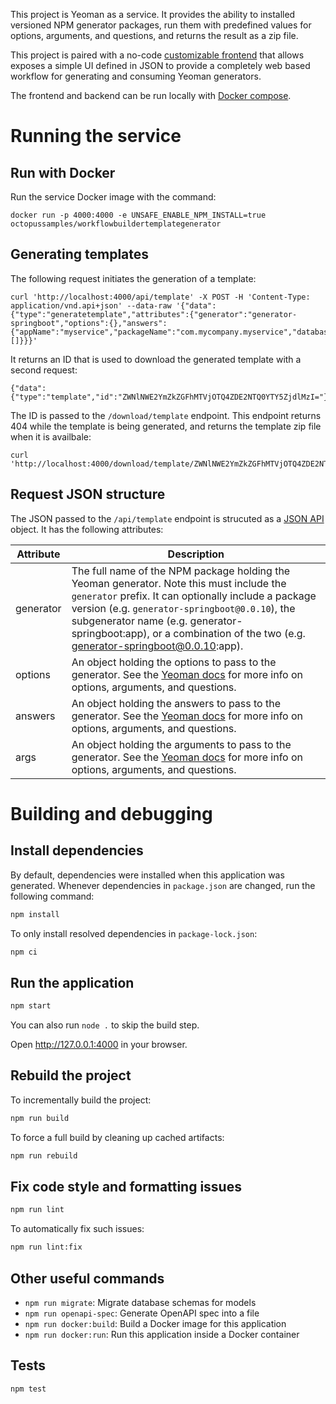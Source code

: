This project is Yeoman as a service. It provides the ability to installed versioned NPM generator packages,
run them with predefined values for options, arguments, and questions, and returns the result as a 
zip file.

This project is paired with a no-code [customizable frontend](/js/template-customizable-frontend) that allows
exposes a simple UI defined in JSON to provide a completely web based workflow for generating and consuming
Yeoman generators.

The frontend and backend can be run locally with [Docker compose](/docker/customizable-workflow-builder).

# Running the service

## Run with Docker

Run the service Docker image with the command:

```
docker run -p 4000:4000 -e UNSAFE_ENABLE_NPM_INSTALL=true octopussamples/workflowbuildertemplategenerator
```

## Generating templates

The following request initiates the generation of a template: 

```
curl 'http://localhost:4000/api/template' -X POST -H 'Content-Type: application/vnd.api+json' --data-raw '{"data":{"type":"generatetemplate","attributes":{"generator":"generator-springboot","options":{},"answers":{"appName":"myservice","packageName":"com.mycompany.myservice","databaseType":"postgresql","dbMigrationTool":"flywaydb","buildTool":"maven"},"args":[]}}}'
```

It returns an ID that is used to download the generated template with a second request:

```
{"data":{"type":"template","id":"ZWNlNWE2YmZkZGFhMTVjOTQ4ZDE2NTQ0YTY5ZjdlMzI="}}
```

The ID is passed to the `/download/template` endpoint. This endpoint returns 404 while the template is being generated, and returns the template zip file when it is availbale:

```
curl 'http://localhost:4000/download/template/ZWNlNWE2YmZkZGFhMTVjOTQ4ZDE2NTQ0YTY5ZjdlMzI='
```

## Request JSON structure

The JSON passed to the `/api/template` endpoint is strucuted as a [JSON API](https://jsonapi.org/) object. It has the following attributes:

| Attribute  | Description  |
|---|---|
| generator  | The full name of the NPM package holding the Yeoman generator. Note this must include the `generator` prefix. It can optionally include a package version (e.g. `generator-springboot@0.0.10`), the subgenerator name (e.g. generator-springboot:app), or a combination of the two (e.g. generator-springboot@0.0.10:app).  |
| options  | An object holding the options to pass to the generator. See the [Yeoman docs](https://yeoman.io/authoring/user-interactions.html) for more info on options, arguments, and questions.  |
| answers  | An object holding the answers to pass to the generator. See the [Yeoman docs](https://yeoman.io/authoring/user-interactions.html) for more info on options, arguments, and questions.  | 
| args  | An object holding the arguments to pass to the generator. See the [Yeoman docs](https://yeoman.io/authoring/user-interactions.html) for more info on options, arguments, and questions.  | 



# Building and debugging

## Install dependencies

By default, dependencies were installed when this application was generated.
Whenever dependencies in `package.json` are changed, run the following command:

```sh
npm install
```

To only install resolved dependencies in `package-lock.json`:

```sh
npm ci
```

## Run the application

```sh
npm start
```

You can also run `node .` to skip the build step.

Open http://127.0.0.1:4000 in your browser.

## Rebuild the project

To incrementally build the project:

```sh
npm run build
```

To force a full build by cleaning up cached artifacts:

```sh
npm run rebuild
```

## Fix code style and formatting issues

```sh
npm run lint
```

To automatically fix such issues:

```sh
npm run lint:fix
```

## Other useful commands

- `npm run migrate`: Migrate database schemas for models
- `npm run openapi-spec`: Generate OpenAPI spec into a file
- `npm run docker:build`: Build a Docker image for this application
- `npm run docker:run`: Run this application inside a Docker container

## Tests

```sh
npm test
```
